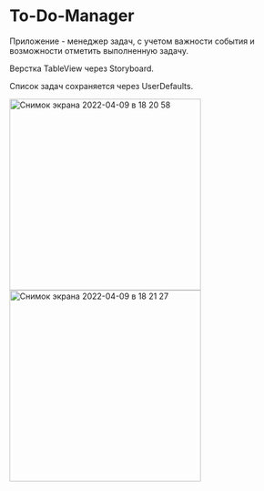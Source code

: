 # To-Do-Manager
Приложение - менеджер задач, с учетом важности события и возможности отметить выполненную задачу.

Верстка TableView через Storyboard.

Список задач сохраняется через UserDefaults.

<img width="336" alt="Снимок экрана 2022-04-09 в 18 20 58" src="https://user-images.githubusercontent.com/88377157/162580490-12e07fc8-d77a-4dec-a48b-30a1b4305c91.png">

<img width="336" alt="Снимок экрана 2022-04-09 в 18 21 27" src="https://user-images.githubusercontent.com/88377157/162580491-3bd5c52a-7b43-431d-9ffe-0de1c926a2c7.png">
